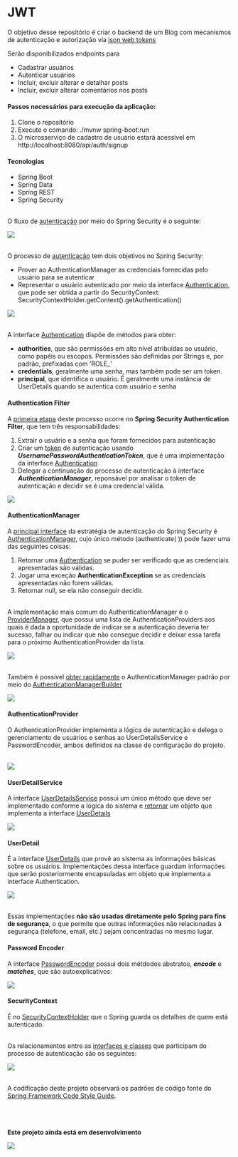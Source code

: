 # JWT
O objetivo desse repositório é criar o backend de um Blog com mecanismos de autenticação
e autorização via [json web tokens](https://jwt.io/)

Serão disponibilizados endpoints para 
- Cadastrar usuários
- Autenticar usuários
- Incluir, excluir alterar e detalhar posts
- Incluir, excluir alterar comentários nos posts


#### Passos necessários para execução da aplicação:
1. Clone o repositório
2. Execute o comando: ./mvnw spring-boot:run
3. O microsserviço de cadastro de usuário estará acessível em 
http://localhost:8080/api/auth/signup

#### Tecnologias
- Spring Boot
- Spring Data
- Spring REST
- Spring Security


<br/>O fluxo de [autenticação](https://livebook.manning.com/book/spring-security-in-action/chapter-2/section-2-2?origin=product-toc) por meio do Spring Security é o seguinte:<br/>


![](./src/main/resources/static/img/spring_security_authentication_process.png)



<br/>O processo de [autenticação](https://docs.spring.io/spring-security/site/docs/current/reference/html5/#servlet-authentication-authentication) tem dois objetivos no Spring Security:

- Prover ao AuthenticationManager as credenciais fornecidas pelo usuário para se autenticar
- Representar o usuário autenticado por meio da interface [Authentication](https://docs.spring.io/spring-security/site/docs/5.5.1/api/org/springframework/security/core/Authentication.html), que pode ser obtida a partir do  SecurityContext: SecurityContextHolder.getContext().getAuthentication()<br/>

![](./src/main/resources/static/img/securitycontextholder.png)


<br/>A interface [Authentication](https://docs.spring.io/spring-security/site/docs/5.5.1/api/org/springframework/security/core/Authentication.html) dispõe de métodos para obter:

- **authorities**, que são permissões em alto nível atribuídas ao usuário, como papéis ou escopos. Permissões são definidas por Strings e, por padrão, prefixadas com 'ROLE_'
- **credentials**, geralmente uma senha, mas também pode ser um token.
- **principal**, que identifica o usuário. É geralmente uma instância de UserDetails quando se autentica com usuário e senha


#### Authentication Filter
A [primeira etapa](https://2darray.com/featured/spring-security-architecture-authentication/) deste processo ocorre no **Spring Security Authentication Filter**, que tem três responsabilidades:

1. Extrair o usuário e a senha que foram fornecidos para autenticação
2. Criar um [token](https://docs.spring.io/spring-security/site/docs/current/api/org/springframework/security/authentication/UsernamePasswordAuthenticationToken.html) de autenticação usando  _**UsernamePasswordAuthenticationToken**_, que é uma implementação da interface [Authentication](https://docs.spring.io/spring-security/site/docs/5.5.1/api/org/springframework/security/core/Authentication.html)
3. Delegar a continuação do processo de autenticação à interface _**AuthenticationManager**_, reponsável por analisar o token de autenticação e decidir se é uma credencial válida.<br/>


![](./src/main/resources/static/img/spring_security_authentication_filter.png)<br/>


#### AuthenticationManager
A [principal interface](https://spring.io/guides/topicals/spring-security-architecture) da estratégia de autenticação do Spring Security é [AuthenticationManager](https://docs.spring.io/spring-security/site/docs/4.2.15.RELEASE/apidocs/org/springframework/security/authentication/AuthenticationManager.html), cujo único método (authenticate( )) pode fazer uma das seguintes coisas:

1. Retornar uma [Authentication](https://docs.spring.io/spring-security/site/docs/5.5.1/api/org/springframework/security/core/Authentication.html) se puder ser verificado que as credenciais apresentadas são válidas.
2. Jogar uma exceção **AuthenticationException** se as credenciais apresentadas não forem válidas.
3. Retornar null, se ela não conseguir decidir.

<br/>A implementação mais comum do AuthenticationManager é o [ProviderManager](https://docs.spring.io/spring-security/site/docs/current/reference/html5/#servlet-authentication-providermanager), que possui uma lista de AuthenticationProviders aos quais é dada a oportunidade de indicar se a autenticação deveria ter sucesso, falhar ou indicar que não consegue decidir e deixar essa tarefa para o próximo AuthenticationProvider da lista.</br>


![](./src/main/resources/static/img/providermanager.png)

<br/>Também é possível [obter rapidamente](https://spring.io/guides/topicals/spring-security-architecture) o AuthenticationManager padrão por meio do [AuthenticationManagerBuilder](https://docs.spring.io/spring-security/site/docs/4.2.3.RELEASE/apidocs/index.html?org/springframework/security/config/annotation/authentication/builders/AuthenticationManagerBuilder.html)<br/>

![](./src/main/resources/static/img/AuthenticationManager.png)<br/>

#### AuthenticationProvider
O AuthenticationProvider implementa a lógica de autenticação e delega o gerenciamento de usuários e senhas ao UserDetailsService e PasswordEncoder, ambos definidos na classe de configuração do projeto.<br/><br/>

![](./src/main/resources/static/img/daoauthenticationprovider.png)<br/>

#### UserDetailService
A interface [UserDetailsService](https://docs.spring.io/spring-security/site/docs/3.2.x/apidocs/org/springframework/security/core/userdetails/UserDetailsService.html) possui um único método que deve ser implementado conforme a lógica do sistema e [retornar](https://springbootdev.com/2017/08/23/spring-security-authentication-architecture/) um objeto que implementa a interface [UserDetails](https://docs.spring.io/spring-security/site/docs/current/api/org/springframework/security/core/userdetails/UserDetails.html)<br/>


![](./src/main/resources/static/img/spring-security-architecture.png)


#### UserDetail
É a interface [UserDetails](https://livebook.manning.com/concept/spring/userdetails-contract) que provê ao sistema as informações básicas sobre os usuários. Implementações dessa interface guardam informações que serão posteriormente encapsuladas em objeto que implementa a interface Authentication.<br/>


![](./src/main/resources/static/img/CH03_F02_Spilca.png)


<br/>Essas implementações **não são usadas diretamente pelo Spring para fins de segurança**, o que permite
 que outras informações não relacionadas à segurança (telefone, email, etc.) sejam concentradas no mesmo lugar.<br/>

#### Password Encoder
A interface [PasswordEncoder](https://docs.spring.io/spring-security/site/docs/5.0.0.M5/api/org/springframework/security/crypto/password/PasswordEncoder.html) possui dois métdodos abstratos, _**encode**_ e _**matches**_, que são autoexplicativos:

![](./src/main/resources/static/img/PasswordEncoder_class.png)

#### SecurityContext
É no [SecurityContextHolder](https://docs.spring.io/spring-security/site/docs/current/reference/html5/#servlet-authentication-securitycontextholder) que o Spring guarda os detalhes de quem está autenticado:<br/>






<br/>Os relacionamentos entre as [interfaces e classes](https://waynestalk.com/en/spring-security-architecture-explained-en/) que participam do processo de autenticação são os seguintes:<br/>

![](./src/main/resources/static/img/spring_security_architecture.png)

<br/>A codificação deste projeto observará os padrões de código fonte do [Spring Framework Code Style Guide](https://github.com/spring-projects/spring-framework/wiki/Code-Style).

<br/><br/><br/>
**Este projeto ainda está em desenvolvimento**

![](https://media.giphy.com/media/EIiJp9cQ3GeEU/giphy.gif)